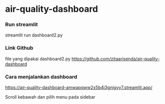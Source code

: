# air-quality-dashboard

### Run streamlit
streamlit run dashboard2.py

### Link Github
file yang dipakai dashboard2.py
https://github.com/zitaarisenda/air-quality-dashboard

### Cara menjalankan dashboard
https://air-quality-dashboard-amwapqww2x5b4j3gnjgvy7.streamlit.app/

Scroll kebawah dan pilih menu pada sidebar
